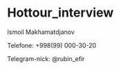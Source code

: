 # Hottour_interview

Ismoil Makhamatdjanov

Telefone: +998(99) 000-30-20

Telegram-nick: @rubin_efir